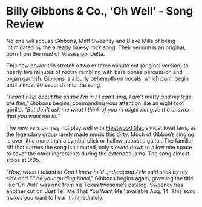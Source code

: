 # Billy Gibbons & Co., ‘Oh Well’ - Song Review



No one will accuse Gibbons, Matt Sweeney and Blake Mills of being intimidated by the already bluesy rock song. Their version is an original, born from the mud of Mississippi Delta.

This new power trio stretch a two or three minute cut (original version) to nearly five minutes of rootsy rambling with bare bones percussion and organ garnish. Gibbons is a burly behemoth on vocals, which don’t begin until almost 90 seconds into the song.

“*I can’t help about the shape I’m in / I can’t sing, I ain’t pretty and my legs are thin*,” Gibbons begins, commanding your attention like an eight foot gorilla. “*But don’t ask me what I think of you / I might not give the answer that you want me to.”* 

The new version may not play well with [Fleetwood Mac](//ultimateclassicrock.com/tags/fleetwood-mac/ "")‘s most loyal fans, as the legendary group rarely made music this dirty. Much of Gibbon’s singing is over little more than a cymbal click or hallow acoustic guitar. The familiar riff that carries the song isn’t muted, only slowed down to allow one space to savor the other ingredients during the extended jams. The song almost stops at 3:05.

“*Now, when I talked to God I knew he’d understand / He said stick by my side and I’ll be your guiding hand*,” Gibbons begins again, growling the title like ‘Oh Well’ was one from his Texas twosome’s catalog. Sweeney has another cut on ‘Just Tell Me That You Want Me,’ available Aug. 14. This song makes you want to hear it immediately.


